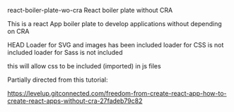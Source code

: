 react-boiler-plate-wo-cra
React boiler plate without CRA

This is a react App boiler plate to develop applications without depending on CRA

HEAD
Loader for SVG and images has been included
loader for CSS is not included
loader for Sass is not included

this will allow css to be included (imported) in js files

Partially directed from this tutorial:

https://levelup.gitconnected.com/freedom-from-create-react-app-how-to-create-react-apps-without-cra-27fadeb79c82
